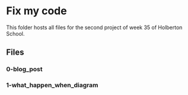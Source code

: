 # Fix my code

This folder hosts all files for the second project of week 35 of Holberton School.

## Files
### 0-blog_post
### 1-what_happen_when_diagram
